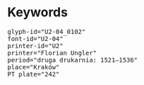 # Keywords
<pre>
glyph-id="U2-04_0102"
font-id="U2-04"
printer-id="U2"
printer="Florian Ungler"
period="druga drukarnia: 1521—1536"
place="Kraków"
PT plate="242"
</pre>
